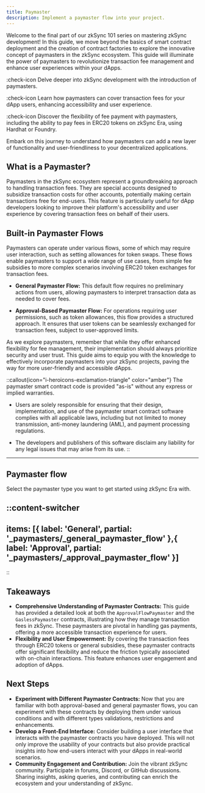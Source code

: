 ```yaml
---
title: Paymaster
description: Implement a paymaster flow into your project.
---
```


Welcome to the final part of our zkSync 101 series on mastering zkSync development!
In this guide, we move beyond the basics
of smart contract deployment and the creation of contract factories to explore the innovative concept of paymasters
in the zkSync ecosystem. This guide will illuminate the power of paymasters to revolutionize transaction
fee management and enhance user experiences within your dApps.

:check-icon Delve deeper into zkSync development with the introduction of paymasters.

:check-icon Learn how paymasters can cover transaction fees for your dApp users, enhancing accessibility and user experience.

:check-icon Discover the flexibility of fee payment with paymasters, including the ability to pay
fees in ERC20 tokens on zkSync Era, using Hardhat or Foundry.

Embark on this journey to understand how paymasters can add a new layer of functionality and user-friendliness
to your decentralized applications.

## What is a Paymaster?

Paymasters in the zkSync ecosystem represent a groundbreaking approach to handling transaction fees.
They are special accounts designed to subsidize transaction costs for other accounts,
potentially making certain transactions free for end-users.
This feature is particularly useful for dApp developers looking
to improve their platform's accessibility and user experience by covering transaction fees on behalf of their users.

## Built-in Paymaster Flows

Paymasters can operate under various flows, some of which may require user interaction, such as setting allowances
for token swaps. These flows enable paymasters to support a wide range of use cases, from simple fee subsidies
to more complex scenarios involving ERC20 token exchanges for transaction fees.

- **General Paymaster Flow:** This default flow requires no preliminary actions from users, allowing paymasters
to interpret transaction data as needed to cover fees.

- **Approval-Based Paymaster Flow:** For operations requiring user permissions, such as token allowances,
this flow provides a structured approach. It ensures that user tokens can be seamlessly exchanged for transaction
fees, subject to user-approved limits.

As we explore paymasters, remember that while they offer enhanced flexibility for fee management, their
implementation should always prioritize security and user trust. This guide aims to equip you with the knowledge
to effectively incorporate paymasters into your zkSync projects, paving the way for more user-friendly and accessible dApps.

::callout{icon="i-heroicons-exclamation-triangle" color="amber"}
The paymaster smart contract code is provided "as-is" without any express or implied warranties.
<br />

- Users are solely responsible for ensuring that their design, implementation,
  and use of the paymaster smart contract software complies with all applicable laws,
  including but not limited to money transmission, anti-money laundering (AML), and payment processing regulations.

- The developers and publishers of this software disclaim any liability for any legal issues that may arise from its use.
::

---

## Paymaster flow

Select the paymaster type you want to get started using zkSync Era with.

::content-switcher
---
items: [{
  label: 'General',
  partial: '_paymasters/_general_paymaster_flow'
},{
  label: 'Approval',
  partial: '_paymasters/_approval_paymaster_flow'
}]
---
::

## Takeaways

- **Comprehensive Understanding of Paymaster Contracts:** This guide has provided a detailed look at both the
`ApprovalFlowPaymaster` and the `GaslessPaymaster` contracts, illustrating how they manage transaction fees
in zkSync. These paymasters are pivotal in handling gas payments, offering a more accessible transaction
experience for users.
- **Flexibility and User Empowerment:** By covering the transaction fees through ERC20 tokens or general subsidies, these
paymaster contracts offer significant flexibility and reduce the friction typically associated with on-chain
interactions. This feature enhances user engagement and adoption of dApps.

## Next Steps

- **Experiment with Different Paymaster Contracts:** Now that you are familiar with both approval-based and general
paymaster flows, you can experiment with these contracts by deploying them under various conditions
and with different types validations, restrictions and enhancements.
- **Develop a Front-End Interface:** Consider building a user interface that interacts with the paymaster contracts
you have deployed. This will not only improve the usability of your contracts but also provide practical insights
into how end-users interact with your dApps in real-world scenarios.
- **Community Engagement and Contribution:** Join the vibrant zkSync community.
Participate in forums, Discord, or GitHub discussions. Sharing insights, asking queries,
and contributing can enrich the ecosystem and your understanding of zkSync.
